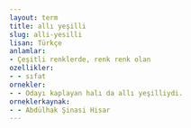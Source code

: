 ```yaml
---
layout: term
title: allı yeşilli
slug: alli-yesilli
lisan: Türkçe
anlamlar:
- Çeşitli renklerde, renk renk olan
ozellikler:
- - sıfat
ornekler:
- - Odayı kaplayan halı da allı yeşilliydi.
orneklerkaynak:
- - Abdülhak Şinasi Hisar
---
```

